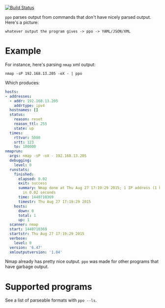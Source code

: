 [![Build Status](https://secure.travis-ci.org/iffy/ppo.png?branch=master)](http://travis-ci.org/iffy/ppo)

`ppo` parses output from commands that don't have nicely parsed output.  Here's a picture:


    whatever output the program gives -> ppo -> YAML/JSON/XML

# Example #

For instance, here's parsing `nmap` xml output:

    nmap -sP 192.168.13.205 -oX - | ppo

Which produces:

```yml
hosts:
- addresses:
  - addr: 192.168.13.205
    addrtype: ipv4
  hostnames: []
  status:
    reason: reset
    reason_ttl: 255
    state: up
  times:
    rttvar: 5000
    srtt: 123
    to: 100000
nmaprun:
  args: nmap -sP -oX - 192.168.13.205
  debugging:
    level: 0
  runstats:
    finished:
      elapsed: 0.02
      exit: success
      summary: Nmap done at Thu Aug 27 17:19:29 2015; 1 IP address (1 host up) scanned
        in 0.02 seconds
      time: 1440710369
      timestr: Thu Aug 27 17:19:29 2015
    hosts:
      down: 0
      total: 1
      up: 1
  scanner: nmap
  start: 1440710369
  startstr: Thu Aug 27 17:19:29 2015
  verbose:
    level: 0
  version: '6.47'
  xmloutputversion: '1.04'
```

Nmap already has pretty nice output.  `ppo` was made for other programs that have garbage output.


# Supported programs #

See a list of parseable formats with `ppo --ls`.

